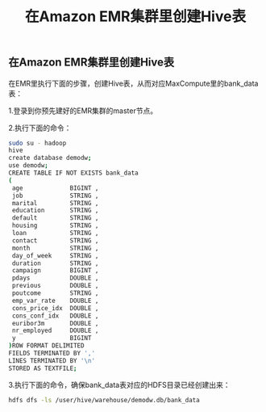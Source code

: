 ﻿---
title: "在Amazon EMR集群里创建Hive表"
chapter: false
weight: 112
---

## 在Amazon EMR集群里创建Hive表

在EMR里执行下面的步骤，创建Hive表，从而对应MaxCompute里的bank_data表：

1.登录到你预先建好的EMR集群的master节点。

2.执行下面的命令：
```bash
sudo su - hadoop
hive
create database demodw;
use demodw;
CREATE TABLE IF NOT EXISTS bank_data
(
 age             BIGINT ,
 job             STRING ,
 marital         STRING ,
 education       STRING ,
 default         STRING ,
 housing         STRING ,
 loan            STRING ,
 contact         STRING ,
 month           STRING ,
 day_of_week     STRING ,
 duration        STRING ,
 campaign        BIGINT ,
 pdays           DOUBLE ,
 previous        DOUBLE ,
 poutcome        STRING ,
 emp_var_rate    DOUBLE ,
 cons_price_idx  DOUBLE ,
 cons_conf_idx   DOUBLE ,
 euribor3m       DOUBLE ,
 nr_employed     DOUBLE ,
 y               BIGINT 
)ROW FORMAT DELIMITED
FIELDS TERMINATED BY ','
LINES TERMINATED BY '\n'
STORED AS TEXTFILE;
```

3.执行下面的命令，确保bank_data表对应的HDFS目录已经创建出来：
```bash
hdfs dfs -ls /user/hive/warehouse/demodw.db/bank_data
```
